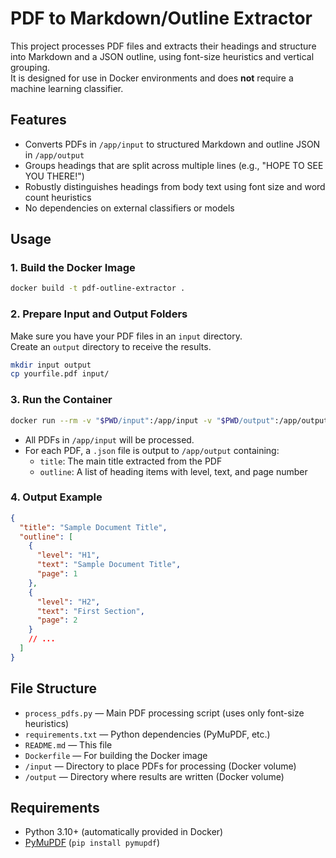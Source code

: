 # PDF to Markdown/Outline Extractor

This project processes PDF files and extracts their headings and structure into Markdown and a JSON outline, using font-size heuristics and vertical grouping.  
It is designed for use in Docker environments and does **not** require a machine learning classifier.

## Features

- Converts PDFs in `/app/input` to structured Markdown and outline JSON in `/app/output`
- Groups headings that are split across multiple lines (e.g., "HOPE TO SEE YOU THERE!")
- Robustly distinguishes headings from body text using font size and word count heuristics
- No dependencies on external classifiers or models

## Usage

### 1. Build the Docker Image

```sh
docker build -t pdf-outline-extractor .
```

### 2. Prepare Input and Output Folders

Make sure you have your PDF files in an `input` directory.  
Create an `output` directory to receive the results.

```sh
mkdir input output
cp yourfile.pdf input/
```

### 3. Run the Container

```sh
docker run --rm -v "$PWD/input":/app/input -v "$PWD/output":/app/output pdf-outline-extractor
```

- All PDFs in `/app/input` will be processed.
- For each PDF, a `.json` file is output to `/app/output` containing:
  - `title`: The main title extracted from the PDF
  - `outline`: A list of heading items with level, text, and page number

### 4. Output Example

```json
{
  "title": "Sample Document Title",
  "outline": [
    {
      "level": "H1",
      "text": "Sample Document Title",
      "page": 1
    },
    {
      "level": "H2",
      "text": "First Section",
      "page": 2
    }
    // ...
  ]
}
```

## File Structure

- `process_pdfs.py` — Main PDF processing script (uses only font-size heuristics)
- `requirements.txt` — Python dependencies (PyMuPDF, etc.)
- `README.md` — This file
- `Dockerfile` — For building the Docker image
- `/input` — Directory to place PDFs for processing (Docker volume)
- `/output` — Directory where results are written (Docker volume)

## Requirements

- Python 3.10+ (automatically provided in Docker)
- [PyMuPDF](https://pymupdf.readthedocs.io/en/latest/) (`pip install pymupdf`)